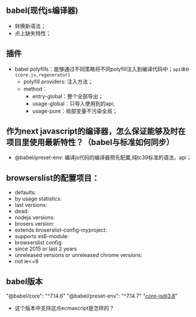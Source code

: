 ## babel(现代js编译器)

* 转换新语法；
* 点上缺失特性；

## 插件

* babel polyfills：能够通过不同策略将不同polyfill注入到编译代码中；`api填补(core.js,regenerator)`
  - polyfill providers: 注入方法；
  - method：
    - entry-global：整个全部导出；
    - usage-global：只导入使用到的api;
    - usage-pure：局部变量不污染全局；

## 作为next javascript的编译器，怎么保证能够及时在项目里使用最新特性？（babel与标准如何同步）

* @babel/preset-env: 编译js代码的编译器预先配置,纯tc39标准的语法，api；

## browserslist的配置项目：

* defaults:
* by usage statistics:
* last versions:
* dead:
* nodejs versions:
* brosers version:
* extends broserslist-config-myproject:
* supports es6-module:
* browserslist config:
* since 2015 or last 2 years
* unreleased versions or unreleased chrome versions:
* not ie<=8

## babel版本
"@babel/core": "^7.14.6"
"@babel/preset-env": "^7.14.7"
"core-js@3.8"

* 这个版本中支持这点ecmascript是怎样的？
